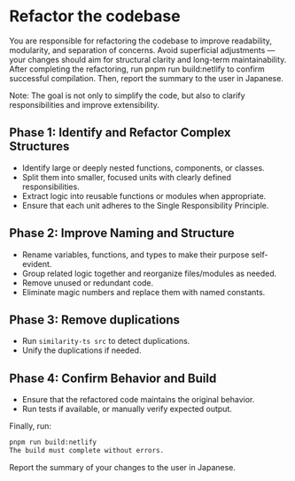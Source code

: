 # Refactor the codebase

You are responsible for refactoring the codebase to improve readability, modularity, and separation of concerns.
Avoid superficial adjustments — your changes should aim for structural clarity and long-term maintainability.
After completing the refactoring, run pnpm run build:netlify to confirm successful compilation.
Then, report the summary to the user in Japanese.

Note: The goal is not only to simplify the code, but also to clarify responsibilities and improve extensibility.

## Phase 1: Identify and Refactor Complex Structures

- Identify large or deeply nested functions, components, or classes.
- Split them into smaller, focused units with clearly defined responsibilities.
- Extract logic into reusable functions or modules when appropriate.
- Ensure that each unit adheres to the Single Responsibility Principle.

## Phase 2: Improve Naming and Structure

- Rename variables, functions, and types to make their purpose self-evident.
- Group related logic together and reorganize files/modules as needed.
- Remove unused or redundant code.
- Eliminate magic numbers and replace them with named constants.

## Phase 3: Remove duplications

- Run `similarity-ts src` to detect duplications.
- Unify the duplications if needed.

## Phase 4: Confirm Behavior and Build

- Ensure that the refactored code maintains the original behavior.
- Run tests if available, or manually verify expected output.

Finally, run:

```bash
pnpm run build:netlify
The build must complete without errors.
```

Report the summary of your changes to the user in Japanese.
